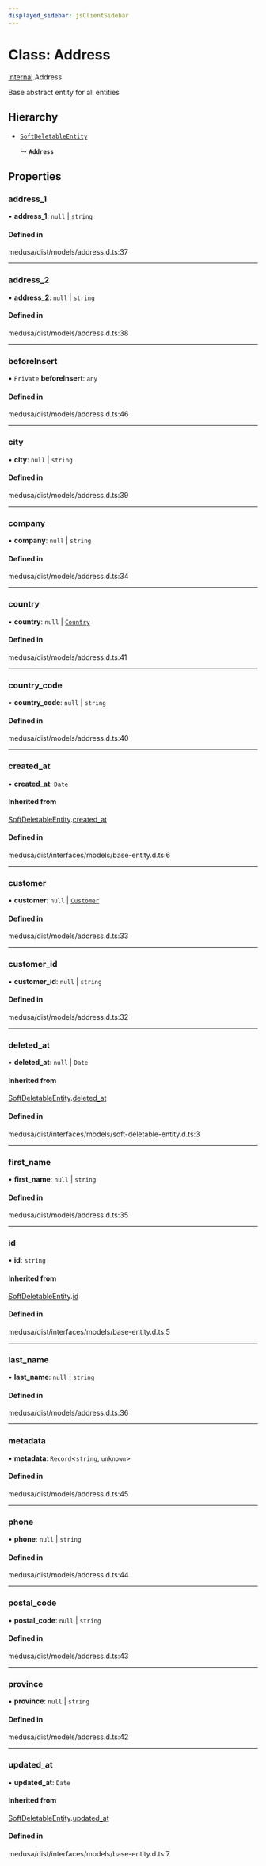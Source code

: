 ```yaml
---
displayed_sidebar: jsClientSidebar
---
```


# Class: Address

[internal](../modules/internal.md).Address

Base abstract entity for all entities

## Hierarchy

- [`SoftDeletableEntity`](internal.SoftDeletableEntity.md)

  ↳ **`Address`**

## Properties

### address\_1

• **address\_1**: ``null`` \| `string`

#### Defined in

medusa/dist/models/address.d.ts:37

___

### address\_2

• **address\_2**: ``null`` \| `string`

#### Defined in

medusa/dist/models/address.d.ts:38

___

### beforeInsert

• `Private` **beforeInsert**: `any`

#### Defined in

medusa/dist/models/address.d.ts:46

___

### city

• **city**: ``null`` \| `string`

#### Defined in

medusa/dist/models/address.d.ts:39

___

### company

• **company**: ``null`` \| `string`

#### Defined in

medusa/dist/models/address.d.ts:34

___

### country

• **country**: ``null`` \| [`Country`](internal.Country.md)

#### Defined in

medusa/dist/models/address.d.ts:41

___

### country\_code

• **country\_code**: ``null`` \| `string`

#### Defined in

medusa/dist/models/address.d.ts:40

___

### created\_at

• **created\_at**: `Date`

#### Inherited from

[SoftDeletableEntity](internal.SoftDeletableEntity.md).[created_at](internal.SoftDeletableEntity.md#created_at)

#### Defined in

medusa/dist/interfaces/models/base-entity.d.ts:6

___

### customer

• **customer**: ``null`` \| [`Customer`](internal.Customer.md)

#### Defined in

medusa/dist/models/address.d.ts:33

___

### customer\_id

• **customer\_id**: ``null`` \| `string`

#### Defined in

medusa/dist/models/address.d.ts:32

___

### deleted\_at

• **deleted\_at**: ``null`` \| `Date`

#### Inherited from

[SoftDeletableEntity](internal.SoftDeletableEntity.md).[deleted_at](internal.SoftDeletableEntity.md#deleted_at)

#### Defined in

medusa/dist/interfaces/models/soft-deletable-entity.d.ts:3

___

### first\_name

• **first\_name**: ``null`` \| `string`

#### Defined in

medusa/dist/models/address.d.ts:35

___

### id

• **id**: `string`

#### Inherited from

[SoftDeletableEntity](internal.SoftDeletableEntity.md).[id](internal.SoftDeletableEntity.md#id)

#### Defined in

medusa/dist/interfaces/models/base-entity.d.ts:5

___

### last\_name

• **last\_name**: ``null`` \| `string`

#### Defined in

medusa/dist/models/address.d.ts:36

___

### metadata

• **metadata**: `Record`<`string`, `unknown`\>

#### Defined in

medusa/dist/models/address.d.ts:45

___

### phone

• **phone**: ``null`` \| `string`

#### Defined in

medusa/dist/models/address.d.ts:44

___

### postal\_code

• **postal\_code**: ``null`` \| `string`

#### Defined in

medusa/dist/models/address.d.ts:43

___

### province

• **province**: ``null`` \| `string`

#### Defined in

medusa/dist/models/address.d.ts:42

___

### updated\_at

• **updated\_at**: `Date`

#### Inherited from

[SoftDeletableEntity](internal.SoftDeletableEntity.md).[updated_at](internal.SoftDeletableEntity.md#updated_at)

#### Defined in

medusa/dist/interfaces/models/base-entity.d.ts:7
